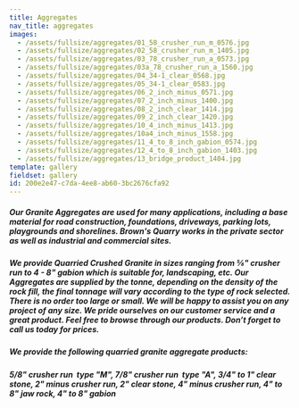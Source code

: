 ```yaml
---
title: Aggregates
nav_title: aggregates
images:
  - /assets/fullsize/aggregates/01_58_crusher_run_m_0576.jpg
  - /assets/fullsize/aggregates/02_58_crusher_run_m_1405.jpg
  - /assets/fullsize/aggregates/03_78_crusher_run_a_0573.jpg
  - /assets/fullsize/aggregates/03a_78_crusher_run_a_1560.jpg
  - /assets/fullsize/aggregates/04_34-1_clear_0568.jpg
  - /assets/fullsize/aggregates/05_34-1_clear_0583.jpg
  - /assets/fullsize/aggregates/06_2_inch_minus_0571.jpg
  - /assets/fullsize/aggregates/07_2_inch_minus_1400.jpg
  - /assets/fullsize/aggregates/08_2_inch_clear_1414.jpg
  - /assets/fullsize/aggregates/09_2_inch_clear_1420.jpg
  - /assets/fullsize/aggregates/10_4_inch_minus_1413.jpg
  - /assets/fullsize/aggregates/10a4_inch_minus_1558.jpg
  - /assets/fullsize/aggregates/11_4_to_8_inch_gabion_0574.jpg
  - /assets/fullsize/aggregates/12_4_to_8_inch_gabion_1403.jpg
  - /assets/fullsize/aggregates/13_bridge_product_1404.jpg
template: gallery
fieldset: gallery
id: 200e2e47-c7da-4ee8-ab60-3bc2676cfa92
---
```

<h5>Our Granite Aggregates are used for many applications, including a base material for road construction, foundations, driveways, parking lots, playgrounds and shorelines. Brown's Quarry works in the private sector as well as industrial and commercial sites.</h5>
<h5>We provide Quarried Crushed Granite in sizes ranging from &#8541;" crusher run to 4 - 8" gabion which is suitable for, landscaping, etc. Our Aggregates are supplied by the tonne, depending on the density of the rock fill, the final tonnage will vary according to the type of rock selected. There is no order too large or small.  We will be happy to assist you on any project of any size.  We pride ourselves on our customer service and a great product.  Feel free to browse through our products.  Don’t forget to call us today for prices.</h5><h5> We provide the following quarried granite aggregate products:</h5><h5>5/8" crusher run ­ type "M", 7/8" crusher run ­ type "A", 3/4" to 1" clear stone, 2" minus crusher run, 2" clear stone, 4" minus crusher run, 4" to 8" jaw rock, 4" to 8" gabion</h5>
